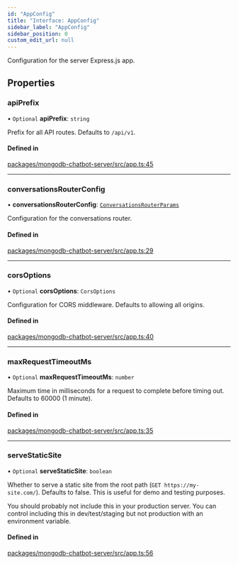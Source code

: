 ```yaml
---
id: "AppConfig"
title: "Interface: AppConfig"
sidebar_label: "AppConfig"
sidebar_position: 0
custom_edit_url: null
---
```


Configuration for the server Express.js app.

## Properties

### apiPrefix

• `Optional` **apiPrefix**: `string`

Prefix for all API routes. Defaults to `/api/v1`.

#### Defined in

[packages/mongodb-chatbot-server/src/app.ts:45](https://github.com/mongodben/chatbot/blob/dbe6fdb/packages/mongodb-chatbot-server/src/app.ts#L45)

___

### conversationsRouterConfig

• **conversationsRouterConfig**: [`ConversationsRouterParams`](ConversationsRouterParams.md)

Configuration for the conversations router.

#### Defined in

[packages/mongodb-chatbot-server/src/app.ts:29](https://github.com/mongodben/chatbot/blob/dbe6fdb/packages/mongodb-chatbot-server/src/app.ts#L29)

___

### corsOptions

• `Optional` **corsOptions**: `CorsOptions`

Configuration for CORS middleware. Defaults to allowing all origins.

#### Defined in

[packages/mongodb-chatbot-server/src/app.ts:40](https://github.com/mongodben/chatbot/blob/dbe6fdb/packages/mongodb-chatbot-server/src/app.ts#L40)

___

### maxRequestTimeoutMs

• `Optional` **maxRequestTimeoutMs**: `number`

Maximum time in milliseconds for a request to complete before timing out.
Defaults to 60000 (1 minute).

#### Defined in

[packages/mongodb-chatbot-server/src/app.ts:35](https://github.com/mongodben/chatbot/blob/dbe6fdb/packages/mongodb-chatbot-server/src/app.ts#L35)

___

### serveStaticSite

• `Optional` **serveStaticSite**: `boolean`

Whether to serve a static site from the root path (`GET https://my-site.com/`).
Defaults to false.
This is useful for demo and testing purposes.

You should probably not include this in your production server.
You can control including this in dev/test/staging but not production
with an environment variable.

#### Defined in

[packages/mongodb-chatbot-server/src/app.ts:56](https://github.com/mongodben/chatbot/blob/dbe6fdb/packages/mongodb-chatbot-server/src/app.ts#L56)
